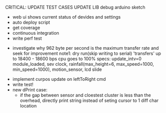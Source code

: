 CRITICAL: 
    UPDATE TEST CASES
    UPDATE LIB
    debug arduino sketch

- web ui shows current status of devides and settings
- auto deploy script
- get coverage
- continuous integration
- write perf test
+ investigate why 962 byte per second is the maximum transfer rate and seek for improvement
    note1:
        dry run(skip writing to serial) 'transfers' up to 18400 - 18600 bps cpu goes to 100% 
        specs: update_intv=0 
        module_loaded, sev clock, rainfall(max_height=6, max_speed=1000, min_speed=1000), motion_sensor, lcd slide

- implement curpos update on leftToRight cmd
- write test!
- new dPrint case:
	- if the gap between sensor and cloestest cluster is less than the overhead, directly print string instead of seting cursor to 1 diff char location 
